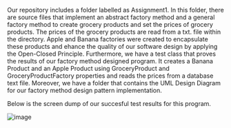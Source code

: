 Our repository includes a folder labelled as Assignment1. In this folder, there are source files that implement an abstract factory method and a general factory method to create grocery products and set the prices of grocery products. The prices of the grocery products are read from a txt. file within the directory. Apple and Banana factories were created to encapsulate these products and ehance the quality of our software design by applying the Open-Closed Principle. Furthermore, we have a test class that proves the results of our factory method designed program. It creates a Banana Product and an Apple Product using GroceryProduct and GroceryProductFactory properties and reads the prices from a database text file. Moreover, we have a folder that contains the UML Design Diagram for our factory method design pattern implementation.


Below is the screen dump of our succesful test results for this program.

![image](https://github.com/SomyaB43/Assignment1_Group22/assets/71558928/777b90bb-4f01-4477-9788-ad6e7d431888)
